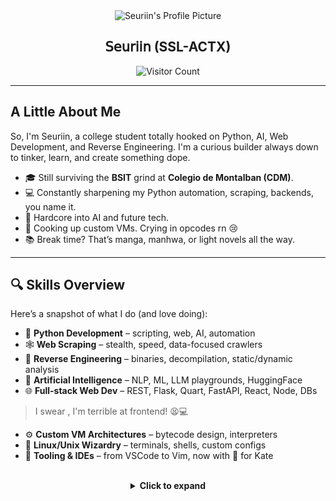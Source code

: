 <div align="center">
  <img src="https://wsrv.nl/?url=https://i.ibb.co/fzrGZBmk/output-onlinegiftools.gif&output=webp&n=-1&maxage=1y" width="200" height="200" alt="Seuriin's Profile Picture">
  <h2>𝖲𝖾𝗎𝗋𝗂𝗂𝗇 (SSL-ACTX)</h2>
  <p>
    <img src="https://visitor-badge.laobi.icu/badge?page_id=SSL-ACTX.SSL-ACTX" alt="Visitor Count">
  </p>
</div>


---

## A Little About Me

So, I'm Seuriin, a college student totally hooked on Python, AI, Web Development, and Reverse Engineering. I'm a curious builder always down to tinker, learn, and create something dope.  

- 🎓 Still surviving the **BSIT** grind at **Colegio de Montalban (CDM)**.
- 💻 Constantly sharpening my Python automation, scraping, backends, you name it.
- 🧠 Hardcore into AI and future tech.
- 🧩 Cooking up custom VMs. Crying in opcodes rn 😢
- 📚 Break time? That’s manga, manhwa, or light novels all the way.

---

## 🔍 Skills Overview

Here’s a snapshot of what I do (and love doing):

- 🐍 **Python Development** – scripting, web, AI, automation
- 🕸️ **Web Scraping** – stealth, speed, data-focused crawlers
- 🔬 **Reverse Engineering** – binaries, decompilation, static/dynamic analysis
- 🧠 **Artificial Intelligence** – NLP, ML, LLM playgrounds, HuggingFace
- 🌐 **Full-stack Web Dev** – REST, Flask, Quart, FastAPI, React, Node, DBs
> I swear , I'm terrible at frontend! 😫💻
- ⚙️ **Custom VM Architectures** – bytecode design, interpreters
- 🐧 **Linux/Unix Wizardry** – terminals, shells, custom configs
- 🧰 **Tooling & IDEs** – from VSCode to Vim, now with 🧡 for Kate

<br>
<details>
  <summary align="center"><strong>Click to expand</strong></summary>


---

## ⚒️ Core Tech Stack

<p align="center">
  <img src="https://skillicons.dev/icons?i=python,html,css,js,github,git,vscode,nodejs,express,react,cpp&theme=dark" />
  <img src="https://skillicons.dev/icons?i=mongodb,mysql,firebase,bash,kotlin,java,php,powershell&theme=dark" />
</p>


---

## 🧠 Technical Skills

### 🕸️ Web Dev

- **Frontend:** HTML5, CSS3, JavaScript, TailwindCSS, Bootstrap, React, Next.js
- **Backend:** Node.js, Express.js, Flask, Quart, PHP
- **Web Automation:** Puppeteer, BeautifulSoup, Playwright

### 🔐 Reverse Engineering & Systems

- Static & Dynamic Analysis (Frida)
- Decompiler Tools (Ghidra, IDA Free)
- Custom Bytecode VM Building
- Bash/Zsh scripting

### 🧪 AI, Data & ML

- ChatGPT, Google Gemini
- TensorFlow, PyTorch, Scikit-learn
- NumPy, Pandas, Matplotlib
- LangChain, OpenAI APIs

### 🧠 Languages I Speak

<p align="center">
  <img src="https://skillicons.dev/icons?i=python,js,kotlin,php&theme=dark" />
</p>

>                               I'm not that great with most of those languages, but I can manage.

### 💻 IDEs / Editors

- VSCode, IntelliJ, PyCharm
- Android Studio, Vim
- **Kate**, Notepad++, NeoVim (cool af 😎)

### ☁️ Deploy & Ops

- Vercel, Netlify, Firebase Hosting
- PythonAnywhere, Colab, Glitch (*RIP*😿)
- Bash scripts, Linux services

### 🧬 Operating Systems

- Ubuntu, EndeavourOS (I use arch btw)
- Android (rooted), Windows (dual-booted)
- Puppy Linux (for *obscure* sht)

---

## 🏆 GitHub Trophy Cabinet

<div align="center">
  <a href="https://github.com/SSL-ACTX/github-profile-trophy">
    <img width="780" src="https://github-profile-trophy.vercel.app/?username=SSL-ACTX&column=4&row=2&theme=nord" alt="Github Profile Trophy"/>  
  </a>
</div>

---

## 📊 GitHub Stats

<div align="center">
  <table>
    <tr>
      <td width="50%" valign="top">
        <img src="https://raw.githubusercontent.com/SSL-ACTX/SSL-ACTX/main/generated/overview.svg" />
      </td>
      <td width="50%" valign="top">
        <img src="https://raw.githubusercontent.com/SSL-ACTX/SSL-ACTX/main/generated/languages.svg" />
      </td>
    </tr>
  </table>
</div>

---

<h2 align="center">☕ Hit Me Up</h2>
<p align="center">Wanna collab, build something wicked, or just vibe about tech?</p>

<p align="center">
  <a href="mailto:seuriin@gmail.com">
    <img src="https://img.shields.io/badge/Gmail-D14836?style=for-the-badge&logo=gmail&logoColor=white" alt="Gmail">
  </a>
  <a href="https://m.me/seuriin" target="_blank">
    <img src="https://img.shields.io/badge/Messenger-00B2FF?style=for-the-badge&logo=messenger&logoColor=white" alt="Messenger">
  </a>
  <a href="https://discord.com/users/seuriin" target="_blank">
    <img src="https://img.shields.io/badge/Discord-Seuriin-5865F2?style=for-the-badge&logo=discord&logoColor=white" alt="Discord">
  </a>
</p>


<br>
<p align="center">
  <img src="https://img.shields.io/badge/Made%20with%20❤️%20by-Seuriin-ff69b4?style=for-the-badge"/>
</p>
